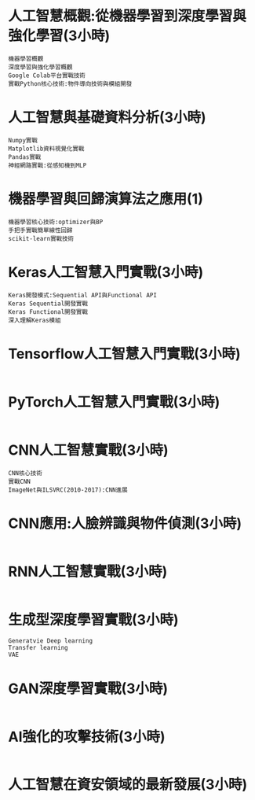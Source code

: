 # 人工智慧概觀:從機器學習到深度學習與強化學習(3小時)
```
機器學習概觀
深度學習與強化學習概觀
Google Colab平台實戰技術
實戰Python核心技術:物件導向技術與模組開發
```
# 人工智慧與基礎資料分析(3小時)
```
Numpy實戰
Matplotlib資料視覺化實戰
Pandas實戰
神經網路實戰:從感知機到MLP
```
# 機器學習與回歸演算法之應用(1)
```
機器學習核心技術:optimizer與BP
手把手實戰簡單線性回歸
scikit-learn實戰技術
```
# Keras人工智慧入門實戰(3小時)
```
Keras開發模式:Sequential API與Functional API
Keras Sequential開發實戰
Keras Functional開發實戰
深入理解Keras模組
```
# Tensorflow人工智慧入門實戰(3小時)
```

```

# PyTorch人工智慧入門實戰(3小時)
```

```

#

# CNN人工智慧實戰(3小時)
```
CNN核心技術
實戰CNN
ImageNet與ILSVRC(2010-2017):CNN進展
```
# CNN應用:人臉辨識與物件偵測(3小時)
```

```
# RNN人工智慧實戰(3小時)
```

```
# 生成型深度學習實戰(3小時)
```
Generatvie Deep learning
Transfer learning
VAE
```
# GAN深度學習實戰(3小時)
```

```

# AI強化的攻擊技術(3小時)
```

```
# 人工智慧在資安領域的最新發展(3小時)
```

```
